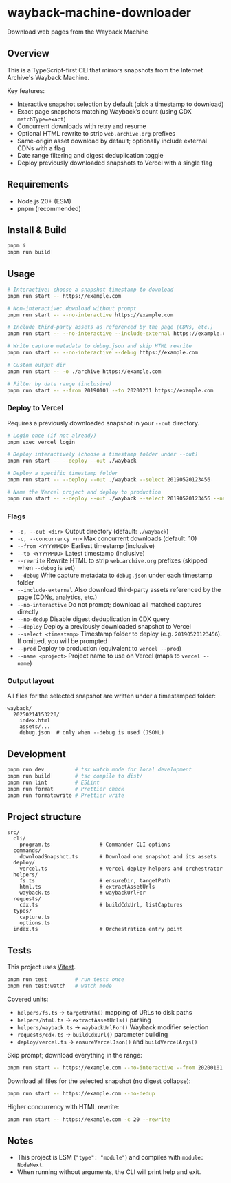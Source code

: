 # wayback-machine-downloader

Download web pages from the Wayback Machine

## Overview

This is a TypeScript-first CLI that mirrors snapshots from the Internet Archive's Wayback Machine.

Key features:

- Interactive snapshot selection by default (pick a timestamp to download)
- Exact page snapshots matching Wayback’s count (using CDX `matchType=exact`)
- Concurrent downloads with retry and resume
- Optional HTML rewrite to strip `web.archive.org` prefixes
- Same-origin asset download by default; optionally include external CDNs with a flag
- Date range filtering and digest deduplication toggle
- Deploy previously downloaded snapshots to Vercel with a single flag

## Requirements

- Node.js 20+ (ESM)
- pnpm (recommended)

## Install & Build

```bash
pnpm i
pnpm run build
```

## Usage

```bash
# Interactive: choose a snapshot timestamp to download
pnpm run start -- https://example.com

# Non-interactive: download without prompt
pnpm run start -- --no-interactive https://example.com

# Include third-party assets as referenced by the page (CDNs, etc.)
pnpm run start -- --no-interactive --include-external https://example.com

# Write capture metadata to debug.json and skip HTML rewrite
pnpm run start -- --no-interactive --debug https://example.com

# Custom output dir
pnpm run start -- -o ./archive https://example.com

# Filter by date range (inclusive)
pnpm run start -- --from 20190101 --to 20201231 https://example.com
```

### Deploy to Vercel

Requires a previously downloaded snapshot in your `--out` directory.

```bash
# Login once (if not already)
pnpm exec vercel login

# Deploy interactively (choose a timestamp folder under --out)
pnpm run start -- --deploy --out ./wayback

# Deploy a specific timestamp folder
pnpm run start -- --deploy --out ./wayback --select 20190520123456

# Name the Vercel project and deploy to production
pnpm run start -- --deploy --out ./wayback --select 20190520123456 --name my-archived-site --prod
```

### Flags

- `-o, --out <dir>` Output directory (default: `./wayback`)
- `-c, --concurrency <n>` Max concurrent downloads (default: 10)
- `--from <YYYYMMDD>` Earliest timestamp (inclusive)
- `--to <YYYYMMDD>` Latest timestamp (inclusive)
- `--rewrite` Rewrite HTML to strip `web.archive.org` prefixes (skipped when `--debug` is set)
- `--debug` Write capture metadata to `debug.json` under each timestamp folder
- `--include-external` Also download third-party assets referenced by the page (CDNs, analytics, etc.)
- `--no-interactive` Do not prompt; download all matched captures directly
- `--no-dedup` Disable digest deduplication in CDX query
- `--deploy` Deploy a previously downloaded snapshot to Vercel
- `--select <timestamp>` Timestamp folder to deploy (e.g. `20190520123456`). If omitted, you will be prompted
- `--prod` Deploy to production (equivalent to `vercel --prod`)
- `--name <project>` Project name to use on Vercel (maps to `vercel --name`)

### Output layout

All files for the selected snapshot are written under a timestamped folder:

```
wayback/
  20250214153220/
    index.html
    assets/...
    debug.json  # only when --debug is used (JSONL)
```

## Development

```bash
pnpm run dev          # tsx watch mode for local development
pnpm run build        # tsc compile to dist/
pnpm run lint         # ESLint
pnpm run format       # Prettier check
pnpm run format:write # Prettier write
```

## Project structure

```
src/
  cli/
    program.ts                # Commander CLI options
  commands/
    downloadSnapshot.ts       # Download one snapshot and its assets
  deploy/
    vercel.ts                 # Vercel deploy helpers and orchestrator
  helpers/
    fs.ts                     # ensureDir, targetPath
    html.ts                   # extractAssetUrls
    wayback.ts                # waybackUrlFor
  requests/
    cdx.ts                    # buildCdxUrl, listCaptures
  types/
    capture.ts
    options.ts
  index.ts                    # Orchestration entry point
```

## Tests

This project uses [Vitest](https://vitest.dev/).

```bash
pnpm run test         # run tests once
pnpm run test:watch   # watch mode
```

Covered units:

- `helpers/fs.ts` → `targetPath()` mapping of URLs to disk paths
- `helpers/html.ts` → `extractAssetUrls()` parsing
- `helpers/wayback.ts` → `waybackUrlFor()` Wayback modifier selection
- `requests/cdx.ts` → `buildCdxUrl()` parameter building
- `deploy/vercel.ts` → `ensureVercelJson()` and `buildVercelArgs()`

Skip prompt; download everything in the range:

```bash
pnpm run start -- https://example.com --no-interactive --from 20200101 --to 20201231
```

Download all files for the selected snapshot (no digest collapse):

```bash
pnpm run start -- https://example.com --no-dedup
```

Higher concurrency with HTML rewrite:

```bash
pnpm run start -- https://example.com -c 20 --rewrite
```

## Notes

- This project is ESM (`"type": "module"`) and compiles with `module: NodeNext`.
- When running without arguments, the CLI will print help and exit.
